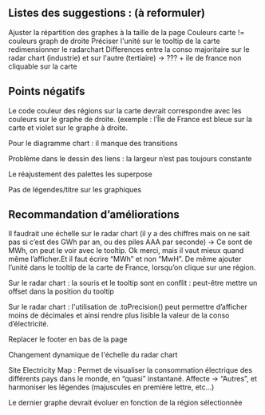 ## Listes des suggestions : (à reformuler)

Ajuster la répartition des graphes à la taille de la page
Couleurs carte != couleurs graph de droite
Préciser l'unité sur le tooltip de la carte
redimensionner le radarchart 
Differences entre la conso majoritaire sur le radar chart (industrie) et sur l'autre (tertiaire) -> ??? + ile de france non cliquable sur la carte

## Points négatifs

Le code couleur des régions sur la carte devrait correspondre avec les couleurs sur le graphe de droite. (exemple : l’Île de France est bleue sur la carte et violet sur le graphe à droite. 

Pour le diagramme chart : il manque des transitions

Problème dans le dessin des liens : la largeur n’est pas toujours constante

Le réajustement des palettes les superpose

Pas de légendes/titre sur les graphiques

## Recommandation d’améliorations

Il faudrait une échelle sur le radar chart (il y a des chiffres mais on ne sait pas si c’est des GWh par an, ou des piles AAA par seconde)
	→ Ce sont de MWh, on peut le voir avec le tooltip. Ok merci, mais il vaut mieux quand même l’afficher.Et il faut écrire “MWh” et non “MwH”. De même ajouter l’unité dans le tooltip de la carte de France, lorsqu’on clique sur une région. 

Sur le radar chart : la souris et le tooltip sont en conflit : peut-être mettre un offset dans la position du tooltip

Sur le radar chart : l'utilisation de .toPrecision() peut permettre d’afficher moins de décimales et ainsi rendre plus lisible la valeur de la conso d’électricité.

Replacer le footer en bas de la page

Changement dynamique de l'échelle du radar chart 

Site Electricity Map : Permet de visualiser la consommation électrique des différents pays dans le monde, en “quasi” instantané.
Affecte -> “Autres”, et harmoniser les légendes (majuscules en première lettre, etc…)

Le dernier graphe devrait évoluer en fonction de la région sélectionnée
